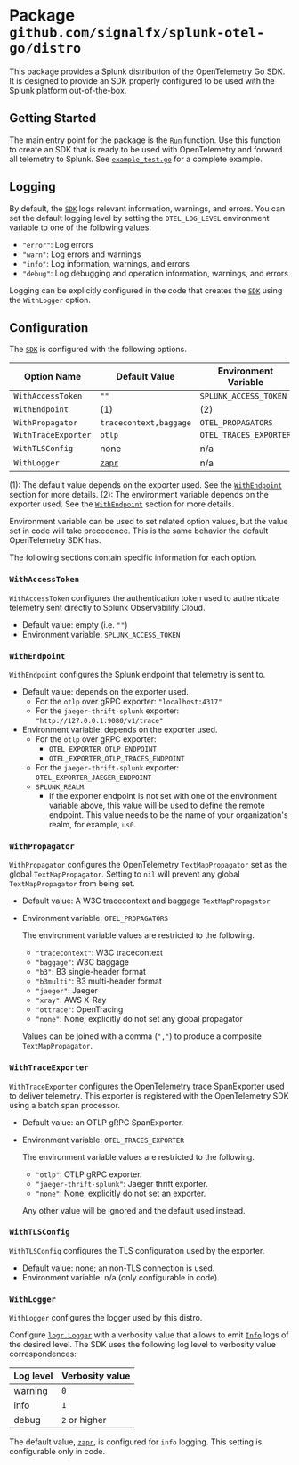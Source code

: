 # Package `github.com/signalfx/splunk-otel-go/distro`

This package provides a Splunk distribution of the OpenTelemetry Go SDK. It is
designed to provide an SDK properly configured to be used with the Splunk
platform out-of-the-box.

## Getting Started

The main entry point for the package is the [`Run`] function. Use this
function to create an SDK that is ready to be used with OpenTelemetry and
forward all telemetry to Splunk. See [`example_test.go`](./example_test.go) for
a complete example.

## Logging

By default, the [`SDK`] logs relevant information, warnings, and errors. You
can set the default logging level by setting the `OTEL_LOG_LEVEL` environment
variable to one of the following values:

- `"error"`: Log errors
- `"warn"`: Log errors and warnings
- `"info"`: Log information, warnings, and errors
- `"debug"`: Log debugging and operation information, warnings, and errors

Logging can be explicitly configured in the code that creates the [`SDK`] using
the `WithLogger` option.

## Configuration

The [`SDK`] is configured with the following options.

| Option Name | Default Value | Environment Variable |
| ---| --- | --- |
| `WithAccessToken` | `""` | `SPLUNK_ACCESS_TOKEN` |
| `WithEndpoint` | (1) | (2) |
| `WithPropagator` | `tracecontext,baggage` | `OTEL_PROPAGATORS` |
| `WithTraceExporter` | `otlp` | `OTEL_TRACES_EXPORTER` |
| `WithTLSConfig` | none | n/a |
| `WithLogger` | [`zapr`] | n/a |

(1): The default value depends on the exporter used. See the
[`WithEndpoint`](#withendpoint) section for more details.
(2): The environment variable depends on the exporter used. See the
[`WithEndpoint`](#withendpoint) section for more details.

Environment variable can be used to set related option values, but the value
set in code will take precedence. This is the same behavior the default
OpenTelemetry SDK has.

The following sections contain specific information for each option.

### `WithAccessToken`

`WithAccessToken` configures the authentication token used to authenticate
telemetry sent directly to Splunk Observability Cloud.

- Default value: empty (i.e. `""`)
- Environment variable: `SPLUNK_ACCESS_TOKEN`

### `WithEndpoint`

`WithEndpoint` configures the Splunk endpoint that telemetry is sent to.

- Default value: depends on the exporter used.
  - For the `otlp` over gRPC exporter: `"localhost:4317"`
  - For the `jaeger-thrift-splunk` exporter: `"http://127.0.0.1:9080/v1/trace"`
- Environment variable: depends on the exporter used.
  - For the `otlp` over gRPC exporter:
    - `OTEL_EXPORTER_OTLP_ENDPOINT`
    - `OTEL_EXPORTER_OTLP_TRACES_ENDPOINT`
  - For the `jaeger-thrift-splunk` exporter: `OTEL_EXPORTER_JAEGER_ENDPOINT`
  - `SPLUNK_REALM`:
    - If the exporter endpoint is not set with one of the environment variable
      above, this value will be used to define the remote endpoint. This value
      needs to be the name of your organization's realm, for example, `us0`.

### `WithPropagator`

`WithPropagator` configures the OpenTelemetry `TextMapPropagator` set as the
global `TextMapPropagator`. Setting to `nil` will prevent any global
`TextMapPropagator` from being set.

- Default value: A W3C tracecontext and baggage `TextMapPropagator`
- Environment variable: `OTEL_PROPAGATORS`

  The environment variable values are restricted to the following.
  - `"tracecontext"`: W3C tracecontext
  - `"baggage"`: W3C baggage
  - `"b3"`: B3 single-header format
  - `"b3multi"`: B3 multi-header format
  - `"jaeger"`: Jaeger
  - `"xray"`: AWS X-Ray
  - `"ottrace"`: OpenTracing
  - `"none"`: None; explicitly do not set any global propagator

  Values can be joined with a comma (`","`) to produce a composite
  `TextMapPropagator`.

### `WithTraceExporter`

`WithTraceExporter` configures the OpenTelemetry trace SpanExporter used to
deliver telemetry. This exporter is registered with the OpenTelemetry SDK using
a batch span processor.

- Default value: an OTLP gRPC SpanExporter.
- Environment variable: `OTEL_TRACES_EXPORTER`

  The environment variable values are restricted to the following.
  - `"otlp"`: OTLP gRPC exporter.
  - `"jaeger-thrift-splunk"`: Jaeger thrift exporter.
  - `"none"`: None, explicitly do not set an exporter.

  Any other value will be ignored and the default used instead.

### `WithTLSConfig`

`WithTLSConfig` configures the TLS configuration used by the exporter.

- Default value: none; an non-TLS connection is used.
- Environment variable: n/a (only configurable in code).

### `WithLogger`

`WithLogger` configures the logger used by this distro.

Configure [`logr.Logger`] with a verbosity value that allows to emit [`Info`]
logs of the desired level. The SDK uses the following log level to verbosity
value correspondences:

| Log level | Verbosity value |
|---|---|
| warning | `0` |
| info | `1` |
| debug | `2` or higher |

The default value, [`zapr`], is configured for `info` logging. This setting is
configurable only in code.

[`Run`]: https://pkg.go.dev/github.com/signalfx/splunk-otel-go/distro#Run
[`SDK`]: https://pkg.go.dev/github.com/signalfx/splunk-otel-go/distro#SDK
[`zapr`]: https://pkg.go.dev/github.com/go-logr/zapr
[`logr.Logger`]: https://pkg.go.dev/github.com/go-logr/logr#Logger
[`Info`]: https://pkg.go.dev/github.com/go-logr/logr#Logger.Info
